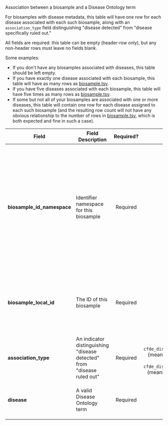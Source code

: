 Association between a biosample and a Disease Ontology term

For biosamples with disease metadata, this table will have one row for each disease associated with each such biosample, along with an `association_type` field distinguishing "disease detected" from "disease specifically ruled out."

All fields are required: this table can be empty (header-row only), but any non-header rows must leave no fields blank.

Some examples:   
- If you don't have any biosamples associated with diseases, this table should be left empty.
- If you have exactly one disease associated with each biosample, this table will have as many rows as [biosample.tsv](./TableInfo:-biosample.tsv).
- If you have five diseases associated with each biosample, this table will have five times as many rows as [biosample.tsv](./TableInfo:-biosample.tsv).
- If some but not all of your biosamples are associated with one or more diseases, this table will contain one row for each disease assigned to each such biosample (and the resulting row count will not have any obvious relationship to the number of rows in [biosample.tsv](./TableInfo:-biosample.tsv), which is both expected and fine in such a case).


Field | Field Description | Required? | Field Value Type | Extra Info 
------|-------------------|:-----------:|:-------------:|------------
**biosample_id_namespace** | Identifier namespace for this biosample  | Required | string | This will be the value of `id_namespace` in the row in [biosample.tsv](./TableInfo:-biosample.tsv) corresponding to the biosample referenced in this row. If your program has not registered multiple CFDE identifier namespaces, this will be exactly the same value for all rows.
**biosample_local_id** | The ID of this biosample | Required | string | This will be the value of `local_id` in the row in [biosample.tsv](./TableInfo:-biosample.tsv) corresponding to the biosample referenced in this row.
**association_type** | An indicator distinguishing "disease detected" from "disease ruled out" | Required | one of `cfde_disease_association_type:0`<br>(meaning "disease ruled out")<br>or<br>`cfde_disease_association_type:1`<br>(meaning "disease observed") | 
**disease** | A valid Disease Ontology term | Required | string | [Disease Ontology lookup](https://disease-ontology.org/) <br /> Examples: `DOID:8778`, `DOID:0060249`